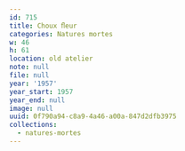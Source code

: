 ```yaml
---
id: 715
title: Choux ﬂeur
categories: Natures mortes
w: 46
h: 61
location: old atelier
note: null
file: null
year: '1957'
year_start: 1957
year_end: null
image: null
uuid: 0f790a94-c8a9-4a46-a00a-847d2dfb3975
collections:
  - natures-mortes
---
```



